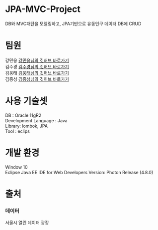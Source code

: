 # JPA-MVC-Project
DB와 MVC패턴을 모델링하고, JPA기반으로 유동인구 데이터 DB에 CRUD

# 팀원
강민웅 [강민웅님의 깃허브 바로가기](https://github.com/happymwkang)<br>
김수경 [김수경님의 깃허브 바로가기](https://github.com/sooish)<br>
김웅태 [김웅태님의 깃허브 바로가기](https://github.com/angle2v)<br>
김종성 [김종성님의 깃허브 바로가기](https://github.com/SEJSCloud)<br>


# 사용 기술셋
DB : Oracle 11gR2 <br>
Development Language : Java <br>
Library: lombok, JPA <br>
Tool : eclips

# 개발 환경

Window 10 <br>
Eclipse Java EE IDE for Web Developers Version: Photon Release (4.8.0)

# 출처
### 데이터

서울시 열린 데이터 광장
